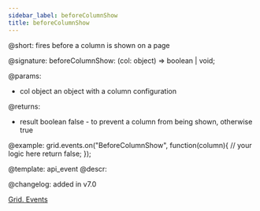 ```yaml
---
sidebar_label: beforeColumnShow
title: beforeColumnShow
---          
```


@short: fires before a column is shown on a page

@signature: beforeColumnShow: (col: object) => boolean | void;

@params: 
- col   object  an object with a column configuration


@returns:
- result	boolean		false - to prevent a column from being shown, otherwise true

@example:
grid.events.on("BeforeColumnShow", function(column){
    // your logic here
    return false;
});


@template: api_event
@descr:

@changelog: added in v7.0

[Grid. Events](https://snippet.dhtmlx.com/9zeyp4ds)

